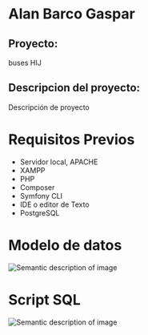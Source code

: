 # Alan Barco Gaspar

## Proyecto:

buses HIJ

## Descripcion del proyecto:

Descripción de proyecto

# Requisitos Previos
- Servidor local, APACHE
- XAMPP
- PHP
- Composer
- Symfony CLI
- IDE o editor de Texto
- PostgreSQL

# Modelo de datos

![Semantic description of image](doc/database/DER.JPG)


# Script SQL

![Semantic description of image](doc/database/ScriptTabla.png)



